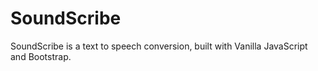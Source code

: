 # SoundScribe
SoundScribe is a text to speech conversion, built with Vanilla JavaScript and Bootstrap.
